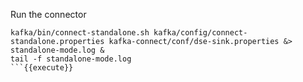 Run the connector

```
kafka/bin/connect-standalone.sh kafka/config/connect-standalone.properties kafka-connect/conf/dse-sink.properties &> standalone-mode.log &
tail -f standalone-mode.log
```{{execute}}
